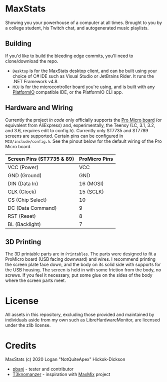 # MaxStats
Showing you your powerhouse of a computer at all times. Brought to you by a college student, his Twitch chat, and autogenerated music playlists.

## Building
If you'd like to build the bleeding edge commits, you'll need to clone/download the repo.

- `Desktop` is for the MaxStats desktop client, and can be built using your choice of C# IDE such as Visual Studio or JetBrains Rider. It runs the .NET Framework v4.8.
- `MCU` is for the microcontroller board you're using, and is built with any [PlatformIO](https://platformio.org/) compatible IDE, or the PlatformIO CLI app.

## Hardware and Wiring
Currently the project *in code* only officially supports the [Pro Micro board](https://www.sparkfun.com/products/12640) (or equivalent from AliExpress) and, experimentally, the Teensy (LC, 3.1, 3.2, and 3.6, requires edit to config.h). Currently only ST7735 and ST7789 screens are supported. Certain pins can be configured in `MCU/include/config.h`. See the pinout below for the default wiring of the Pro Micro board.

| Screen Pins (ST7735 & 89) | ProMicro Pins |
|---------------------------|---------------|
| VCC (Power)               | VCC           |
| GND (Ground)              | GND           |
| DIN (Data In)             | 16 (MOSI)     |
| CLK (Clock)               | 15 (SCLK)     |
| CS (Chip Select)          | 10            |
| DC (Data Command)         | 9             |
| RST (Reset)               | 8             |
| BL (Backlight)            | 7             |

## 3D Printing
The 3D printable parts are in `Printables`. The parts were designed to fit a ProMicro board (USB facing downward) and wires. I recommend printing the screen plate face down, and the body on its solid side with supports for the USB housing. The screen is held in with some friction from the body, no screws. If you feel it necessary, put some glue on the sides of the body where the screen parts meet.

# License
All assets in this repository, excluding those provided and maintained by individuals aside from my own such as LibreHardwareMonitor, are licensed under the zlib license.

# Credits
MaxStats (c) 2020 Logan "NotQuiteApex" Hickok-Dickson
* [pbanj](https://github.com/pbanj/) - tester and contributor
* [T3knomanzer](https://github.com/T3knomanzer) - inspiration with [MaxMix](https://github.com/t3knomanzer/maxmix-software) project
